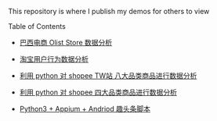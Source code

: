 This repository is where I publish my demos for others to view

Table of Contents


- [巴西电商 Olist Store 数据分析](https://jamie33.github.io/PageDemo/User_Behavior.html)

- [淘宝用户行为数据分析](https://jamie33.github.io/PageDemo/Ecommerce_Demo.html)

- [利用 python 对 shopee TW站 八大品类商品进行数据分析](https://jamie33.github.io/PageDemo/shopee_data_analysis_TW.html)

- [利用 python 对 shopee 四大品类商品进行数据分析](https://jamie33.github.io/PageDemo/shopee_data_analysis.html)

- [Python3 + Appium + Andriod 趣头条脚本](https://jamie33.github.io/PageDemo/qutoutiao.html)
